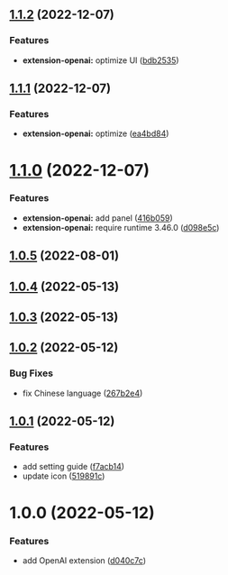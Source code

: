 ## [1.1.2](https://github.com/purocean/yank-note-extension/compare/extension-openai-1.1.1...extension-openai-1.1.2) (2022-12-07)


### Features

* **extension-openai:** optimize UI ([bdb2535](https://github.com/purocean/yank-note-extension/commit/bdb25351ea98b617e1e54580cc3f23fed105bb6c))



## [1.1.1](https://github.com/purocean/yank-note-extension/compare/extension-openai-1.1.0...extension-openai-1.1.1) (2022-12-07)


### Features

* **extension-openai:** optimize ([ea4bd84](https://github.com/purocean/yank-note-extension/commit/ea4bd84445bd1ab05b55251be02f1b896751621f))



# [1.1.0](https://github.com/purocean/yank-note-extension/compare/extension-openai-1.0.5...extension-openai-1.1.0) (2022-12-07)


### Features

* **extension-openai:** add panel ([416b059](https://github.com/purocean/yank-note-extension/commit/416b0594e00dffaf4a6cf4a33614dc485c068c54))
* **extension-openai:** require runtime 3.46.0 ([d098e5c](https://github.com/purocean/yank-note-extension/commit/d098e5c4446ea8d87f5c712b9704767cae409e1e))



## [1.0.5](https://github.com/purocean/yank-note-extension/compare/extension-openai-1.0.4...extension-openai-1.0.5) (2022-08-01)



## [1.0.4](https://github.com/purocean/yank-note-extension/compare/extension-openai-1.0.3...extension-openai-1.0.4) (2022-05-13)



## [1.0.3](https://github.com/purocean/yank-note-extension/compare/extension-openai-1.0.2...extension-openai-1.0.3) (2022-05-13)



## [1.0.2](https://github.com/purocean/yank-note-extension/compare/extension-openai-1.0.1...extension-openai-1.0.2) (2022-05-12)


### Bug Fixes

* fix Chinese language ([267b2e4](https://github.com/purocean/yank-note-extension/commit/267b2e4d30e6dc73a424fd52368456406f95a34a))



## [1.0.1](https://github.com/purocean/yank-note-extension/compare/extension-openai-1.0.0...extension-openai-1.0.1) (2022-05-12)


### Features

* add setting guide ([f7acb14](https://github.com/purocean/yank-note-extension/commit/f7acb1452176fbce12cd3f1bdb4b5f7c9c895abe))
* update icon ([519891c](https://github.com/purocean/yank-note-extension/commit/519891c4d7192027332b5e43f68c8382cff43339))



# 1.0.0 (2022-05-12)


### Features

* add OpenAI extension ([d040c7c](https://github.com/purocean/yank-note-extension/commit/d040c7c9e8df20fac273e049c2bdc2e6872591b1))



